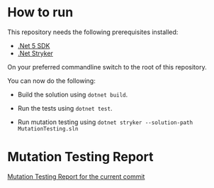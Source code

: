 ﻿# How to run

This repository needs the following prerequisites installed:
* [.Net 5 SDK](https://dotnet.microsoft.com/download/dotnet/5.0)
* [.Net Stryker](https://stryker-mutator.io/docs/stryker-net/Getting-started)

On your preferred commandline switch to the root of this repository. 

You can now do the following:

* Build the solution using `dotnet build`.

* Run the tests using `dotnet test`.

* Run mutation testing using `dotnet stryker --solution-path MutationTesting.sln`

# Mutation Testing Report

[Mutation Testing Report for the current commit](./mutation-report.html)